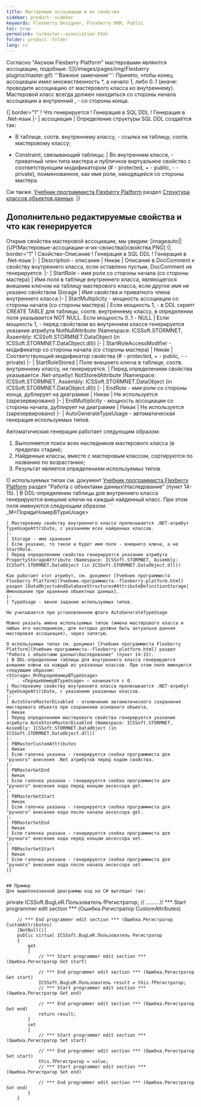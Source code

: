 ```yaml
---
title: Мастеровые ассоциации и их свойства 
sidebar: product--sidebar
keywords: Flexberry Designer, Flexberry ORM, Public
toc: true
permalink: ru/master--association.html
folder: product--folder
lang: ru
---
```


Согласно "Аксиом Flexberry Platform" мастеровыми являются ассоциации, подобные:
![](/images/pages/img/Flexberry plugins/master.gif)
'''Важное замечание''': Принято, чтобы конец ассоциации имел множественность *, а начало 1, либо 0..1 (иначе: проводите ассоциацию от мастерового класса ко внутреннему). Мастеровой класс всегда должен находиться со стороны начала ассоциации а внутренний , - со стороны конца.

{| border="1"
! Что генерируется
! Генерация в SQL DDL
! Генерация в .Net-язык
|-
| ассоциация 
| Определение структуры SQL DDL создаётся так:

 * В таблице, соотв. внутреннему классу, - ссылка на таблицу, соотв. мастеровому классу; 

 * Constraint, связывающий таблицы; 
| Во внутреннем классе, - приватный член типа мастера и публичное виртуальное свойство с соответствующим модификатором (# - protected, + - public, - - private), поименованное, как имя роли, находящейся со стороны мастера.

См также. [Учебник программиста Flexberry Platform](Учебник-программиста--flexberry-platform.html) раздел [Структура классов объектов данных](data-object-generated-structure.html).
|}
## Дополнительно редактируемые свойства и что как генерируется
Открыв свойства мастеровой ассоциации, мы увидим:
[imageauto||{UP(Мастеровые-ассоциации-и-их-своиства)}свойства.PNG]
{| border="1"
! Свойство-Описание
! Генерация в SQL DDL
! Генерация в .Net-язык
|-
| Description - описание
| Никак
| Описание в DocComment к свойству внутреннего класса, если оставлено пустым, DocComment не генерируется.
|-
| StartRole - имя роли со стороны начала (со стороны мастера)
| Имя поля в таблице внутреннего класса, являющегося внешним ключом на таблицу мастерового класса, если другое имя не указано свойством Storage
| Имя свойства и приватного члена внутреннего класса
|-
| StartMultiplicity - мощность ассоциации со стороны начала (со стороны мастера)
| Если мощность 1, - в DDL скрипт CREATE TABLE для таблицы, соотв. внутреннему классу, в определении поля указывается NOT NULL. Если мощность 0..1 - NULL
| Если мощность 1, - перед свойством во внутреннем классе генерируется указание атрибута NotNullAttribute (Namespace: ICSSoft.STORMNET, Assembly: ICSSoft.STORMNET.DataObject (in ICSSoft.STORMNET.DataObject.dll))
|-
| StartRoleAccessModifier - модификатор со стороны начала (со стороны мастера)
| Никак
| Соответствующий модификатор свойства (# - protected, + - public, - - private)
|-
| StartRoleStored
| Поле внешнего ключа в таблице, соотв. внутреннему классу, не генерируется.
| Перед определением свойства указывается .Net-атрибут NotStoredAttribute (Namespace: ICSSoft.STORMNET, Assembly: ICSSoft.STORMNET.DataObject (in ICSSoft.STORMNET.DataObject.dll))
|-
| EndRole - имя роли со стороны конца, дублирует на диаграмме
| Никак
| Не используется (зарезервировано)
|-
| EndMultiplicity - мощность ассоциации со стороны начала, дублирует на диаграмме
| Никак
| Не используется (зарезервировано)
|-
| AutoGenerateTypeUsage - автоматическая генерация используемых типов.

Автоматическая генерация работает следующим образом:

 1. Выполняется поиск всех наследников мастерового класса (в пределах стадии); 
2. Найденные классы, вместе с мастеровым классом, сортируются по названию по возрастанию; 
3. Результат является определением используемых типов. 

О используемых типах см. документ [Учебник программиста Flexberry Platform](Учебник-программиста--flexberry-platform.html) раздел "Работа с объектами данных\Наследование" (пункт 14-15).
| В DDL-определении таблицы для внутреннего класса генерируются внешние ключи на каждый найденный класс. При этом поля именуются следующим образом: ```
<Storage>_M<ПорядкНомерВTypeUsage>
``` . «ПорядкНомерВTypeUsage» — начинается с 0. 
| Мастеровому свойству внутреннего класса прописывается .NET-атрибут TypeUsageAttribute, с указанием всех найденных классов.
|-
| Storage - имя хранения
| Если указано, то такое и будет имя поля - внешнего ключа, а не StartRole.
| Перед определением свойства генерируется указание атрибута PropertyStorageAttribute (Namespace: ICSSoft.STORMNET, Assembly: ICSSoft.STORMNET.DataObject (in ICSSoft.STORMNET.DataObject.dll))

Как работает этот атрибут, см. документ [Учебник программиста Flexberry Platform](Учебник-программиста--flexberry-platform.html) раздел [DataObjectsAndDatabaseStructures#AttributeDefinitionStorage|Именование при хранении объектных данных].
|-
| TypeUsage - явное задание используемых типов.

Не учитывается при установленном флаге AutoGenerateTypeUsage

Можно указать имена используемых типов (имена мастерового класса и любых его наследников, для которых должна быть актуальна данная мастеровая ассоциация), через запятую.

О используемых типах см. документ [Учебник программиста Flexberry Platform](Учебник-программиста--flexberry-platform.html) раздел "Работа с объектами данных\Наследование" (пункт 14-15).
| В DDL-определении таблицы для внутреннего класса генерируются внешние ключи на каждый из указанных классов. При этом поля именуются следующим образом: ```
<Storage>_M<ПорядкНомерВTypeUsage>
``` . «ПорядкНомерВTypeUsage» — начинается с 0. 
| Мастеровому свойству внутреннего класса прописывается .NET-атрибут TypeUsageAttribute, с указанием указанных классов.
|-
| AutoStoreMasterDisabled - отключение автоматического сохранения мастерового объекта при сохранении основного объекта.
| Никак
| Перед определением мастерового свойства генерируется указание атрибута AutoStoreMasterDisabled (Namespace: ICSSoft.STORMNET, Assembly: ICSSoft.STORMNET.DataObject (in ICSSoft.STORMNET.DataObject.dll))
|-
| PBMasterCustomAttributes
| Никак
| Если галочка указана - генерируется скобка программиста для "ручного" внесения .Net атрибутов перед кодом свойства.
|-
| PBMasterGetEnd
| Никак
| Если галочка указана - генерируется скобка программиста для "ручного" внесения кода перед концом аксессора get.
|-
| PBMasterGetStart
| Никак
| Если галочка указана - генерируется скобка программиста для "ручного" внесения кода после начала аксессора get.
|-
| PBMasterSetEnd
| Никак
| Если галочка указана - генерируется скобка программиста для "ручного" внесения кода перед концом аксессора set.
|-
| PBMasterSetStart
| Никак
| Если галочка указана - генерируется скобка программиста для "ручного" внесения кода после начала аксессора set.
|}


## Пример
Для вышепоказанной диаграммы код на C# выглядит так:
```
private ICSSoft.BugLeR.Пользователь fРегистратор;
        // ........
        // *** Start programmer edit section *** (Ошибка.Регистратор CustomAttributes)

        // *** End programmer edit section *** (Ошибка.Регистратор CustomAttributes)
        [NotNull()]
        public virtual ICSSoft.BugLeR.Пользователь Регистратор
        {
            get
            {
                // *** Start programmer edit section *** (Ошибка.Регистратор Get start)

                // *** End programmer edit section *** (Ошибка.Регистратор Get start)
                ICSSoft.BugLeR.Пользователь result = this.fРегистратор;
                // *** Start programmer edit section *** (Ошибка.Регистратор Get end)

                // *** End programmer edit section *** (Ошибка.Регистратор Get end)
                return result;
            }
            set
            {
                // *** Start programmer edit section *** (Ошибка.Регистратор Set start)

                // *** End programmer edit section *** (Ошибка.Регистратор Set start)
                this.fРегистратор = value;
                // *** Start programmer edit section *** (Ошибка.Регистратор Set end)

                // *** End programmer edit section *** (Ошибка.Регистратор Set end)
            }
        }
```
